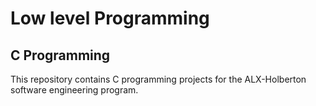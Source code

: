 # Low level Programming

## C Programming

This repository contains C programming projects for the ALX-Holberton software engineering program.
